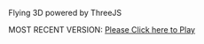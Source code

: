 Flying 3D powered by ThreeJS

MOST RECENT VERSION: [Please Click here to Play](https://rawcdn.githack.com/alperenbutun/Flying-3d/7c5b59b/index.html)
